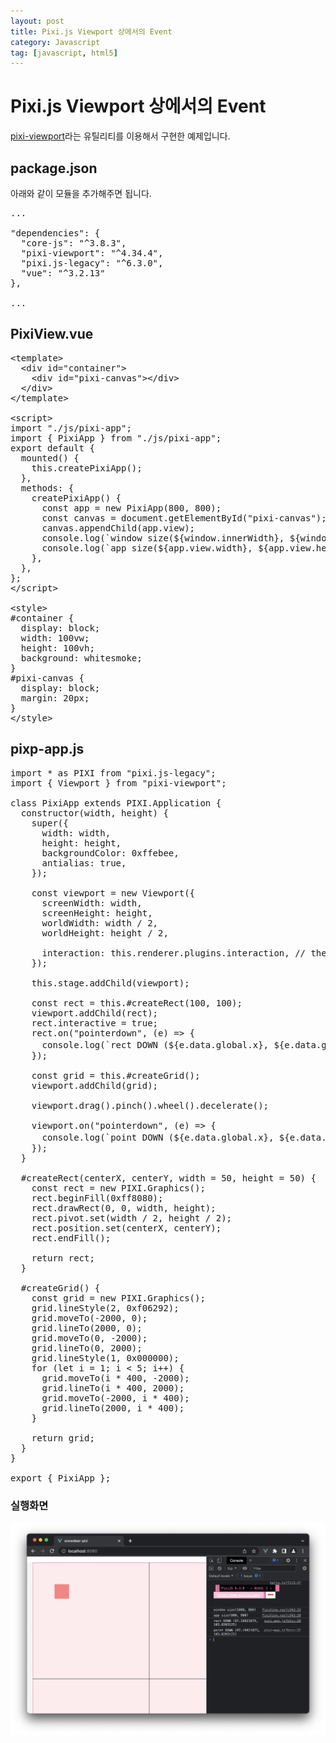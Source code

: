 ```yaml
---
layout: post
title: Pixi.js Viewport 상에서의 Event
category: Javascript
tag: [javascript, html5]
---
```


# Pixi.js Viewport 상에서의 Event

[pixi-viewport](https://github.com/davidfig/pixi-viewport)라는 유틸리티를 이용해서 구현한 예제입니다.

## package.json

아래와 같이 모듈을 추가해주면 됩니다.

<pre class="prettyprint">
...

"dependencies": {
  "core-js": "^3.8.3",
  "pixi-viewport": "^4.34.4",
  "pixi.js-legacy": "^6.3.0",
  "vue": "^3.2.13"
},

...
</pre>

## PixiView.vue

<pre class="prettyprint">
&lt;template&gt;
  &lt;div id="container"&gt;
    &lt;div id="pixi-canvas"&gt;&lt;/div&gt;
  &lt;/div&gt;
&lt;/template&gt;

&lt;script&gt;
import "./js/pixi-app";
import { PixiApp } from "./js/pixi-app";
export default {
  mounted() {
    this.createPixiApp();
  },
  methods: {
    createPixiApp() {
      const app = new PixiApp(800, 800);
      const canvas = document.getElementById("pixi-canvas");
      canvas.appendChild(app.view);
      console.log(`window size(${window.innerWidth}, ${window.innerHeight})`);
      console.log(`app size(${app.view.width}, ${app.view.height})`);
    },
  },
};
&lt;/script&gt;

&lt;style&gt;
#container {
  display: block;
  width: 100vw;
  height: 100vh;
  background: whitesmoke;
}
#pixi-canvas {
  display: block;
  margin: 20px;
}
&lt;/style&gt;
</pre>

## pixp-app.js

<pre class="prettyprint">
import * as PIXI from "pixi.js-legacy";
import { Viewport } from "pixi-viewport";

class PixiApp extends PIXI.Application {
  constructor(width, height) {
    super({
      width: width,
      height: height,
      backgroundColor: 0xffebee,
      antialias: true,
    });

    const viewport = new Viewport({
      screenWidth: width,
      screenHeight: height,
      worldWidth: width / 2,
      worldHeight: height / 2,

      interaction: this.renderer.plugins.interaction, // the interaction module is important for wheel to work properly when renderer.view is placed or scaled
    });

    this.stage.addChild(viewport);

    const rect = this.#createRect(100, 100);
    viewport.addChild(rect);
    rect.interactive = true;
    rect.on("pointerdown", (e) => {
      console.log(`rect DOWN (${e.data.global.x}, ${e.data.global.y})`); // Viewport 좌표
    });

    const grid = this.#createGrid();
    viewport.addChild(grid);

    viewport.drag().pinch().wheel().decelerate();

    viewport.on("pointerdown", (e) => {
      console.log(`point DOWN (${e.data.global.x}, ${e.data.global.y})`); // Viewport 좌표
    });
  }

  #createRect(centerX, centerY, width = 50, height = 50) {
    const rect = new PIXI.Graphics();
    rect.beginFill(0xff8080);
    rect.drawRect(0, 0, width, height);
    rect.pivot.set(width / 2, height / 2);
    rect.position.set(centerX, centerY);
    rect.endFill();

    return rect;
  }

  #createGrid() {
    const grid = new PIXI.Graphics();
    grid.lineStyle(2, 0xf06292);
    grid.moveTo(-2000, 0);
    grid.lineTo(2000, 0);
    grid.moveTo(0, -2000);
    grid.lineTo(0, 2000);
    grid.lineStyle(1, 0x000000);
    for (let i = 1; i < 5; i++) {
      grid.moveTo(i * 400, -2000);
      grid.lineTo(i * 400, 2000);
      grid.moveTo(-2000, i * 400);
      grid.lineTo(2000, i * 400);
    }

    return grid;
  }
}

export { PixiApp };
</pre>

### 실행화면

![image](/assets/javascript/005.png)